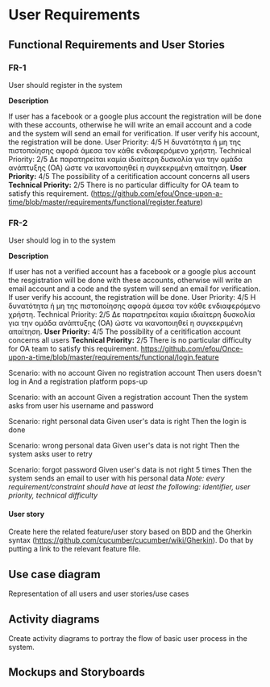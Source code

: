 
# User Requirements

## Functional Requirements and User Stories

### FR-1

User should register in the system

**Description**

If user has a facebook or a google plus account the registration will be done with these accounts, otherwise he will write an email account and a code and the system will send an email for verification. If user verify his account, the registration will be done.
User Priority: 4/5 Η δυνατότητα ή μη της πιστοποίησης αφορά άμεσα τον κάθε ενδιαφερόμενο χρήστη.
Technical Priority: 2/5 Δε παρατηρείται καμία ιδιαίτερη δυσκολία για την ομάδα ανάπτυξης (ΟΑ) ώστε να ικανοποιηθεί η συγκεκριμένη απαίτηση.
**User Priority:** 4/5 The possibility of a ceritification account concerns all users
**Technical Priority:** 2/5 There is no particular difficulty for OA team to satisfy this requirement.
(https://github.com/efou/Once-upon-a-time/blob/master/requirements/functional/register.feature)

### FR-2

User should log in to the system

**Description**

If user has not a verified account
has a facebook or a google plus account the resgistration will be done with these accounts, otherwise will write an email account and a code and the system will send an email for verification. If user verify his account, the registration will be done.
User Priority: 4/5 Η δυνατότητα ή μη της πιστοποίησης αφορά άμεσα τον κάθε ενδιαφερόμενο χρήστη.
Technical Priority: 2/5 Δε παρατηρείται καμία ιδιαίτερη δυσκολία για την ομάδα ανάπτυξης (ΟΑ) ώστε να ικανοποιηθεί η συγκεκριμένη απαίτηση.
**User Priority:** 4/5 The possibility of a ceritification account concerns all users
**Technical Priority:** 2/5 There is no particular difficulty for OA team to satisfy this requirement.
https://github.com/efou/Once-upon-a-time/blob/master/requirements/functional/login.feature


  Scenario: with no account
    Given no registration account
    Then users doesn't log in
    And a registration platform pops-up
    
  Scenario: with an account
    Given a registration account
    Then the system asks from user his username and password
    
  Scenario: right personal data
    Given user's data is right
    Then the login is done

  Scenario: wrong personal data
    Given user's data is not right
    Then the system asks user to retry
    
  Scenario: forgot password
    Given user's data is not right 5 times
Then the system sends an email to user with his personal data
_Note: every requirement/constraint should have at least the following: identifier, user priority, technical difficulty_


#### User story

Create here the related feature/user story based on BDD and the Gherkin syntax (https://github.com/cucumber/cucumber/wiki/Gherkin). Do that by putting a link to the relevant feature file.

## Use case diagram

Representation of all users and user stories/use cases

## Activity diagrams

Create activity diagrams to portray the flow of basic user process in the system.

## Mockups and Storyboards
